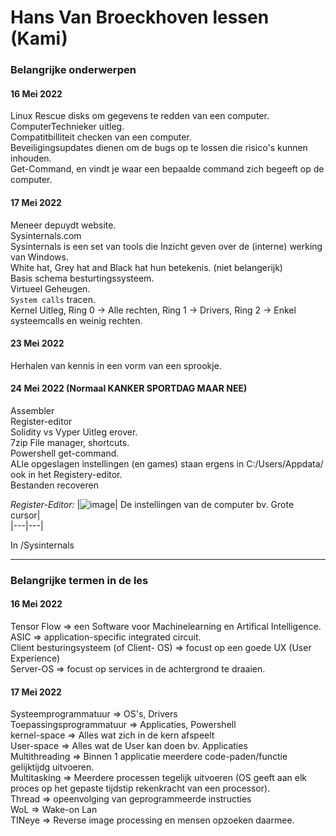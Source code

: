 # Hans Van Broeckhoven lessen (Kami)
### Belangrijke onderwerpen
#### 16 Mei 2022
Linux Rescue disks om gegevens te redden van een computer.  
ComputerTechnieker uitleg.  
Compatitbilliteit checken van een computer.  
Beveiligingsupdates dienen om de bugs op te lossen die risico's kunnen inhouden.  
Get-Command, en vindt je waar een bepaalde command zich begeeft op de computer.  
  
#### 17 Mei 2022
Meneer depuydt website.  
Sysinternals.com  
Sysinternals is een set van tools die Inzicht geven over de (interne) werking van Windows.  
White hat, Grey hat and Black hat hun betekenis. (niet belangerijk)  
Basis schema besturtingssysteem.  
Virtueel Geheugen.  
`System calls` tracen.  
Kernel Uitleg, Ring 0 -> Alle rechten, Ring 1 -> Drivers, Ring 2 -> Enkel systeemcalls en weinig rechten.  

#### 23 Mei 2022
Herhalen van kennis in een vorm van een sprookje.  

#### 24 Mei 2022  (Normaal KANKER SPORTDAG MAAR NEE)  
Assembler  
Register-editor   
Solidity vs Vyper Uitleg erover.  
7zip File manager, shortcuts.  
Powershell get-command.  
ALle opgeslagen instellingen (en games) staan ergens in C:/Users/Appdata/ ook in het Registery-editor.  
Bestanden recoveren  

*Register-Editor:*
|![image](https://user-images.githubusercontent.com/105280571/170022507-c9f6faef-ded5-4767-bb78-d7bf8a8dccd2.png)| De instellingen van de computer bv. Grote cursor|  
|---|---|  

In /Sysinternals

___
### Belangrijke termen in de les
#### 16 Mei 2022
Tensor Flow => een Software voor Machinelearning en Artifical Intelligence.  
ASIC => application-specific integrated circuit.  
Client besturingsysteem (of Client- OS) => focust op een goede UX (User Experience)  
Server-OS => focust op services in de achtergrond te draaien.  
  
  
#### 17 Mei 2022
Systeemprogrammatuur => OS's, Drivers  
Toepassingsprogrammatuur => Applicaties, Powershell   
kernel-space => Alles wat zich in de kern afspeelt  
User-space => Alles wat de User kan doen bv. Applicaties    
Multithreading => Binnen 1 applicatie meerdere code-paden/functie gelijktijdg uitvoeren.    
Multitasking => Meerdere processen tegelijk uitvoeren (OS geeft aan elk proces op het gepaste tijdstip rekenkracht van een processor).  
Thread => opeenvolging van geprogrammeerde instructies  
WoL => Wake-on Lan  
TINeye => Reverse image processing en mensen opzoeken daarmee.  

